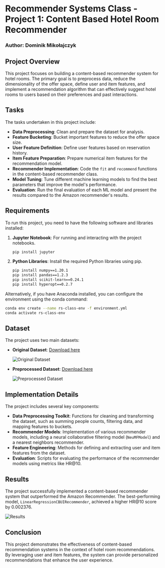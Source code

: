 # Recommender Systems Class - Project 1: Content Based Hotel Room Recommender

### Author: Dominik Mikołajczyk

## Project Overview

This project focuses on building a content-based recommender system for hotel rooms. The primary goal is to preprocess data, reduce the dimensionality of the offer space, define user and item features, and implement a recommendation algorithm that can effectively suggest hotel rooms to users based on their preferences and past interactions.

## Tasks

The tasks undertaken in this project include:

- **Data Preprocessing**: Clean and prepare the dataset for analysis.
- **Feature Bucketing**: Bucket important features to reduce the offer space size.
- **User Feature Definition**: Define user features based on reservation history.
- **Item Feature Preparation**: Prepare numerical item features for the recommendation model.
- **Recommender Implementation**: Code the `fit` and `recommend` functions in the content-based recommender class.
- **Model Tuning**: Tune different machine learning models to find the best parameters that improve the model's performance.
- **Evaluation**: Run the final evaluation of each ML model and present the results compared to the Amazon recommender's results.

## Requirements

To run this project, you need to have the following software and libraries installed:

1. **Jupyter Notebook**: For running and interacting with the project notebooks.
    ```bash
    pip install jupyter
    ```

2. **Python Libraries**: Install the required Python libraries using pip.
    ```bash
    pip install numpy==1.20.1
    pip install pandas==1.2.3
    pip install scikit-learn==0.24.1
    pip install hyperopt==0.2.7
    ```

Alternatively, if you have Anaconda installed, you can configure the environment using the conda command:
```bash
conda env create --name rs-class-env -f environment.yml
conda activate rs-class-env
```

## Dataset

The project uses two main datasets:

- **Original Dataset**: [Download here](https://github.com/ShakinBruno/recommender-systems-project-1/blob/main/hotel_data/hotel_data_original.csv)

  ![Original Dataset](https://user-images.githubusercontent.com/71774757/236560653-7c5fa218-282e-4887-9b58-7634e409956e.png)

- **Preprocessed Dataset**: [Download here](https://github.com/ShakinBruno/recommender-systems-project-1/blob/main/hotel_data/hotel_data_interactions_df.csv)

  ![Preprocessed Dataset](https://user-images.githubusercontent.com/71774757/236560973-f847f14c-7bfd-4ba7-b917-188cb147c0a3.png)

## Implementation Details

The project includes several key components:

- **Data Preprocessing Toolkit**: Functions for cleaning and transforming the dataset, such as summing people counts, filtering data, and mapping features to buckets.
- **Recommender Models**: Implementation of various recommender models, including a neural collaborative filtering model (`NeuMFModel`) and a nearest neighbors recommender.
- **Feature Engineering**: Methods for defining and extracting user and item features from the dataset.
- **Evaluation**: Scripts for evaluating the performance of the recommender models using metrics like HR@10.

## Results

The project successfully implemented a content-based recommender system that outperformed the Amazon Recommender. The best-performing model, `LinearRegressionCBUIRecommender`, achieved a higher HR@10 score by 0.002376.

![Results](https://user-images.githubusercontent.com/71774757/236561393-913e9116-d8b4-41e3-a2fb-5288d5160b72.png)

## Conclusion

This project demonstrates the effectiveness of content-based recommendation systems in the context of hotel room recommendations. By leveraging user and item features, the system can provide personalized recommendations that enhance the user experience.
